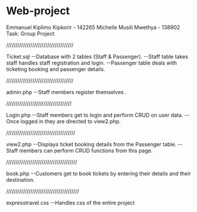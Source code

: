# Web-project
Emmanuel Kiplimo Kipkorir - 142265
Michelle Musili Mwethya - 138902
Task: Group Project

////////////////////////////////////

Ticket.sql
--Database with 2 tables (Staff & Passenger).
--Staff table takes staff handles staff registration and login.
--Passenger table deals with ticketing booking and passenger details.

////////////////////////////////////

admin.php
--Staff members register themselves .

///////////////////////////////////

Login.php
--Staff members get to login and perform CRUD on user data.
--Once logged in they are directed to view2.php.

/////////////////////////////////////

view2.php
--Displays ticket booking details from the Passenger table.
--Staff members can perform CRUD functions from this page.

//////////////////////////////////////

book.php
--Customers get to book tickets by entering their details and their destination.

///////////////////////////////////////

expresstravel.css
--Handles css of the entire project
